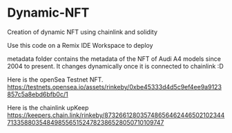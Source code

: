 # Dynamic-NFT
Creation of dynamic NFT using chainlink and solidity

Use this code on a Remix IDE Workspace to deploy

metadata folder contains the metadata of the NFT of Audi A4 models since 2004 to present. It changes dynamically once it is connected to chainlink :D

Here is the openSea Testnet NFT.
https://testnets.opensea.io/assets/rinkeby/0xbe45333d4d5c9ef4ee9a9123857c5a8ebd6bfb0c/1

Here is the chainlink upKeep
https://keepers.chain.link/rinkeby/87326612803574865646244650210234471335880354849855651524782386528050710109747

